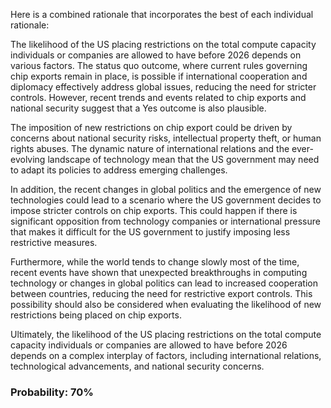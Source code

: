 Here is a combined rationale that incorporates the best of each individual rationale:

The likelihood of the US placing restrictions on the total compute capacity individuals or companies are allowed to have before 2026 depends on various factors. The status quo outcome, where current rules governing chip exports remain in place, is possible if international cooperation and diplomacy effectively address global issues, reducing the need for stricter controls. However, recent trends and events related to chip exports and national security suggest that a Yes outcome is also plausible.

The imposition of new restrictions on chip export could be driven by concerns about national security risks, intellectual property theft, or human rights abuses. The dynamic nature of international relations and the ever-evolving landscape of technology mean that the US government may need to adapt its policies to address emerging challenges.

In addition, the recent changes in global politics and the emergence of new technologies could lead to a scenario where the US government decides to impose stricter controls on chip exports. This could happen if there is significant opposition from technology companies or international pressure that makes it difficult for the US government to justify imposing less restrictive measures.

Furthermore, while the world tends to change slowly most of the time, recent events have shown that unexpected breakthroughs in computing technology or changes in global politics can lead to increased cooperation between countries, reducing the need for restrictive export controls. This possibility should also be considered when evaluating the likelihood of new restrictions being placed on chip exports.

Ultimately, the likelihood of the US placing restrictions on the total compute capacity individuals or companies are allowed to have before 2026 depends on a complex interplay of factors, including international relations, technological advancements, and national security concerns.

### Probability: 70%